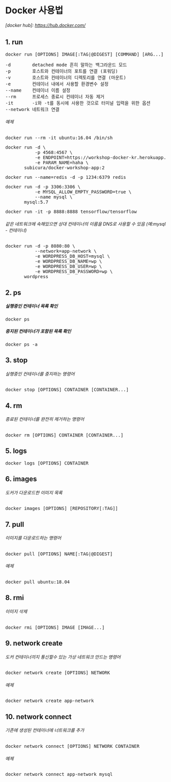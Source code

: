 # Docker 사용법

###### [docker hub]: https://hub.docker.com/

## 1. run
<pre>
docker run [OPTIONS] IMAGE[:TAG|@DIGEST] [COMMAND] [ARG...]
</pre>

<pre>
‑d        detached mode 흔히 말하는 백그라운드 모드 
‑p        호스트와 컨테이너의 포트를 연결 (포워딩) 
‑v        호스트와 컨테이너의 디렉토리를 연결 (마운트) 
‑e        컨테이너 내에서 사용할 환경변수 설정 
‑‑name    컨테이너 이름 설정 
‑‑rm      프로세스 종료시 컨테이너 자동 제거 
‑it       ‑i와 ‑t를 동시에 사용한 것으로 터미널 입력을 위한 옵션 
‑‑network 네트워크 연결
</pre>

###### 예제
<pre>
docker run --rm -it ubuntu:16.04 /bin/sh
</pre>
<pre>
docker run -d \  
           -p 4568:4567 \  
           -e ENDPOINT=https://workshop-docker-kr.herokuapp.com/ \  
           -e PARAM_NAME=haha \  
       subicura/docker-workshop-app:2
</pre>
<pre>
docker run --name=redis -d -p 1234:6379 redis
</pre>
<pre>
docker run -d -p 3306:3306 \  
           -e MYSQL_ALLOW_EMPTY_PASSWORD=true \  
           --name mysql \  
       mysql:5.7
</pre>
<pre>
docker run -it -p 8888:8888 tensorflow/tensorflow
</pre>
###### 같은 네트워크에 속해있으면 상대 컨테이너의 이름을 DNS로 사용할 수 있음 (예:mysql - 컨테이너)
<pre>
docker run -d -p 8080:80 \  
           --network=app-network \  
           -e WORDPRESS_DB_HOST=mysql \  
           -e WORDPRESS_DB_NAME=wp \  
           -e WORDPRESS_DB_USER=wp \  
           -e WORDPRESS_DB_PASSWORD=wp \  
       wordpress
</pre>

## 2. ps
##### 실행중인 컨테이너 목록 확인
<pre>
docker ps
</pre>
##### 중지된 컨테이너가 포함된 목록 확인
<pre>
docker ps -a
</pre>

## 3. stop
###### 실행중인 컨테이너를 중지하는 명령어
<pre>
docker stop [OPTIONS] CONTAINER [CONTAINER...]
</pre>

## 4. rm
###### 종료된 컨테이너를 완전히 제거하는 명령어
<pre>
docker rm [OPTIONS] CONTAINER [CONTAINER...]
</pre>

## 5. logs
<pre>
docker logs [OPTIONS] CONTAINER
</pre>

## 6. images
###### 도커가 다운로드한 이미지 목록
<pre>
docker images [OPTIONS] [REPOSITORY[:TAG]]
</pre>

## 7. pull
###### 이미지를 다운로드하는 명령어
<pre>
docker pull [OPTIONS] NAME[:TAG|@DIGEST]
</pre>
###### 예제
<pre>
docker pull ubuntu:18.04
</pre>

## 8. rmi
###### 이미지 삭제
<pre>
docker rmi [OPTIONS] IMAGE [IMAGE...]
</pre>

## 9. network create
###### 도커 컨테이너끼지 통신할수 있는 가상 네트워크 만드는 명령어
<pre>
docker network create [OPTIONS] NETWORK
</pre>
###### 예제
<pre>
docker network create app-network
</pre>

## 10. network connect
###### 기존에 생성된 컨테이너에 너트워크를 추가
<pre>
docker network connect [OPTIONS] NETWORK CONTAINER
</pre>
###### 예제
<pre>
docker network connect app-network mysql
</pre>


